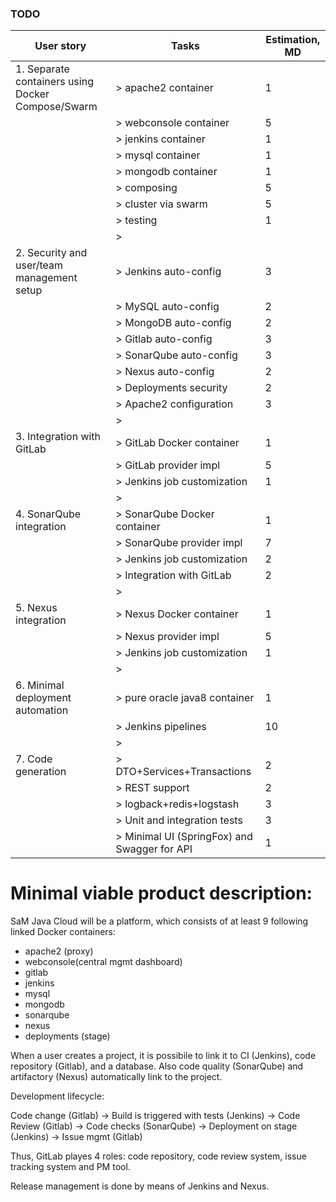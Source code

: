 ### TODO 

| User story                                             | Tasks                                           | Estimation, MD                 | 
| ------------------------------------------------------ | ----------------------------------------------- | ------------------------------ |
| 1. Separate containers using Docker Compose/Swarm      | > apache2 container                             | 1                              |
|                                                        | > webconsole container                          | 5                              |
|                                                        | > jenkins container                             | 1                              |
|                                                        | > mysql container                               | 1                              |
|                                                        | > mongodb container                             | 1                              |
|                                                        | > composing                                     | 5                              |
|                                                        | > cluster via swarm                             | 5                              |
|                                                        | > testing                                       | 1                              |
|                                                        | >                                               |                                |
| 2. Security and user/team management setup             | > Jenkins auto-config                           | 3                              |
|                                                        | > MySQL auto-config                             | 2                              |
|                                                        | > MongoDB auto-config                           | 2                              |
|                                                        | > Gitlab auto-config                            | 3                              |
|                                                        | > SonarQube auto-config                         | 3                              |
|                                                        | > Nexus auto-config                             | 2                              |
|                                                        | > Deployments security                          | 2                              |
|                                                        | > Apache2 configuration                         | 3                              |
|                                                        | >                                               |                                |
| 3. Integration with GitLab                             | > GitLab Docker container                       | 1                              |
|                                                        | > GitLab provider impl                          | 5                              |
|                                                        | > Jenkins job customization                     | 1                              |
|                                                        | >                                               |                                |
| 4. SonarQube integration                               | > SonarQube Docker container                    | 1                              |
|                                                        | > SonarQube provider impl                       | 7                              |
|                                                        | > Jenkins job customization                     | 2                              |
|                                                        | > Integration with GitLab                       | 2                              |
|                                                        | >                                               |                                |
| 5. Nexus integration                                   | > Nexus Docker container                        | 1                              |
|                                                        | > Nexus provider impl                           | 5                              |
|                                                        | > Jenkins job customization                     | 1                              |
|                                                        | >                                               |                                |
| 6. Minimal deployment automation                       | > pure oracle java8 container                   | 1                              |
|                                                        | > Jenkins pipelines                             | 10                             |
|                                                        | >                                               |                                |
| 7. Code generation                                     | > DTO+Services+Transactions                     | 2                              |
|                                                        | > REST support                                  | 2                              |
|                                                        | > logback+redis+logstash                        | 3                              |
|                                                        | > Unit and integration tests                    | 3                              |
|                                                        | > Minimal UI (SpringFox) and Swagger for API    | 1                              |

# Minimal viable product description:
SaM Java Cloud will be a platform, which consists of at least 9 following linked Docker containers:
- apache2 (proxy)
- webconsole(central mgmt dashboard)
- gitlab
- jenkins
- mysql
- mongodb
- sonarqube
- nexus
- deployments (stage)

When a user creates a project, it is possibile to link it to CI (Jenkins), code repository (Gitlab), and a database. Also code quality (SonarQube) and artifactory (Nexus) 
automatically link to the project.

Development lifecycle:

Code change (Gitlab) -> Build is triggered with tests (Jenkins) -> Code Review (Gitlab) -> Code checks (SonarQube) -> Deployment on stage (Jenkins) -> Issue mgmt (Gitlab)

Thus, GitLab playes 4 roles: code repository, code review system, issue tracking system and PM tool.

Release management is done by means of Jenkins and Nexus.
